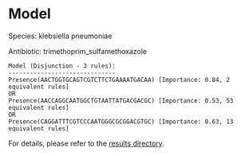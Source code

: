 
# Model

Species: klebsiella pneumoniae

Antibiotic: trimethoprim_sulfamethoxazole

```
Model (Disjunction - 3 rules):
------------------------------
Presence(AACTGGTGCAGTCGTCTTCTGAAAATGACAA) [Importance: 0.84, 2 equivalent rules]
OR
Presence(AACCAGGCAATGGCTGTAATTATGACGACGC) [Importance: 0.53, 53 equivalent rules]
OR
Presence(CAGGATTTCGTCCCAATGGGCGCGGACGTGC) [Importance: 0.63, 13 equivalent rules]

```

For details, please refer to the [results directory](../../../../../results/scm_b/klebsiella+pneumoniae/trimethoprim_sulfamethoxazole/repeat_2/).

